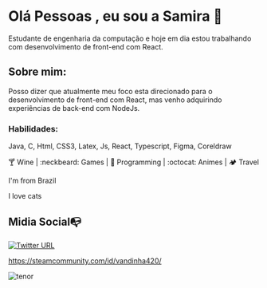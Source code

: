 # Olá Pessoas , eu sou a  Samira 👋
Estudante de engenharia da computação e hoje em dia estou trabalhando com desenvolvimento de front-end com React. 


## Sobre mim: 
Posso dizer que atualmente meu foco esta direcionado para o desenvolvimento de front-end com React, mas venho adquirindo experiências de back-end com NodeJs. 

### Habilidades: 
Java, C, Html, CSS3, Latex, Js, React, Typescript, Figma, Coreldraw

:cocktail: Wine |   :neckbeard: Games |  :revolving_hearts: Programming | :octocat: Animes | 🏕️ Travel

I'm from Brazil

I love cats



## Midia Social:mailbox_with_no_mail:



[![Twitter URL](https://img.shields.io/twitter/url?color=%230072b1&label=connect&logo=linkedin&logoColor=%230072b1&style=flat-square&url=https%3A%2F%2Fwww.linkedin.com%2Fin%2Falejandro-ramirez-ciceros%2F)](https://www.linkedin.com/in/SamiraFreitas/)


https://steamcommunity.com/id/vandinha420/



![tenor](https://user-images.githubusercontent.com/73719899/113953386-14afac80-97ee-11eb-8c52-371b281fa212.gif)
